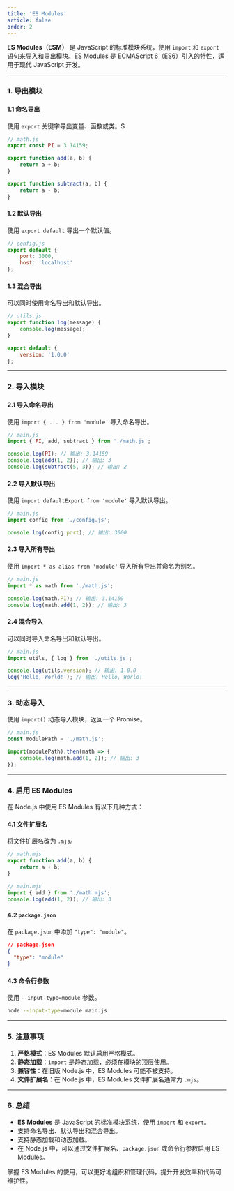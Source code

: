 ```yaml
---
title: 'ES Modules'
article: false
order: 2
---
```

**ES Modules（ESM）** 是 JavaScript 的标准模块系统，使用 `import` 和 `export` 语句来导入和导出模块。ES Modules 是 ECMAScript 6（ES6）引入的特性，适用于现代 JavaScript 开发。

---

### **1. 导出模块**

#### **1.1 命名导出**
使用 `export` 关键字导出变量、函数或类。S

```javascript
// math.js
export const PI = 3.14159;

export function add(a, b) {
    return a + b;
}

export function subtract(a, b) {
    return a - b;
}
```

#### **1.2 默认导出**
使用 `export default` 导出一个默认值。

```javascript
// config.js
export default {
    port: 3000,
    host: 'localhost'
};
```

#### **1.3 混合导出**
可以同时使用命名导出和默认导出。

```javascript
// utils.js
export function log(message) {
    console.log(message);
}

export default {
    version: '1.0.0'
};
```

---

### **2. 导入模块**

#### **2.1 导入命名导出**
使用 `import { ... } from 'module'` 导入命名导出。

```javascript
// main.js
import { PI, add, subtract } from './math.js';

console.log(PI); // 输出: 3.14159
console.log(add(1, 2)); // 输出: 3
console.log(subtract(5, 3)); // 输出: 2
```

#### **2.2 导入默认导出**
使用 `import defaultExport from 'module'` 导入默认导出。

```javascript
// main.js
import config from './config.js';

console.log(config.port); // 输出: 3000
```

#### **2.3 导入所有导出**
使用 `import * as alias from 'module'` 导入所有导出并命名为别名。

```javascript
// main.js
import * as math from './math.js';

console.log(math.PI); // 输出: 3.14159
console.log(math.add(1, 2)); // 输出: 3
```

#### **2.4 混合导入**
可以同时导入命名导出和默认导出。

```javascript
// main.js
import utils, { log } from './utils.js';

console.log(utils.version); // 输出: 1.0.0
log('Hello, World!'); // 输出: Hello, World!
```

---

### **3. 动态导入**
使用 `import()` 动态导入模块，返回一个 Promise。

```javascript
// main.js
const modulePath = './math.js';

import(modulePath).then(math => {
    console.log(math.add(1, 2)); // 输出: 3
});
```

---

### **4. 启用 ES Modules**
在 Node.js 中使用 ES Modules 有以下几种方式：

#### **4.1 文件扩展名**
将文件扩展名改为 `.mjs`。

```javascript
// math.mjs
export function add(a, b) {
    return a + b;
}

// main.mjs
import { add } from './math.mjs';
console.log(add(1, 2)); // 输出: 3
```

#### **4.2 `package.json`**
在 `package.json` 中添加 `"type": "module"`。

```json
// package.json
{
  "type": "module"
}
```

#### **4.3 命令行参数**
使用 `--input-type=module` 参数。

```bash
node --input-type=module main.js
```

---

### **5. 注意事项**
1. **严格模式**：ES Modules 默认启用严格模式。
2. **静态加载**：`import` 是静态加载，必须在模块的顶层使用。
3. **兼容性**：在旧版 Node.js 中，ES Modules 可能不被支持。
4. **文件扩展名**：在 Node.js 中，ES Modules 文件扩展名通常为 `.mjs`。

---

### **6. 总结**
- **ES Modules** 是 JavaScript 的标准模块系统，使用 `import` 和 `export`。
- 支持命名导出、默认导出和混合导出。
- 支持静态加载和动态加载。
- 在 Node.js 中，可以通过文件扩展名、`package.json` 或命令行参数启用 ES Modules。

掌握 ES Modules 的使用，可以更好地组织和管理代码，提升开发效率和代码可维护性。
